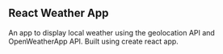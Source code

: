 ## React Weather App
An app to display local weather using the geolocation API and OpenWeatherApp API.
Built using create react app.